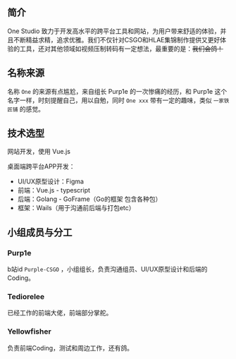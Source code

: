 ## 简介

One Studio 致力于开发高水平的跨平台工具和网站，为用户带来舒适的体验，并且不断精益求精，追求优雅。我们不仅针对CSGO和HLAE集锦制作提供又更好体验的工具，还对其他领域如视频压制转码有一定想法，最重要的是：~~我们会鸽！~~

## 名称来源

名称 `One` 的来源有点尴尬，来自组长 Purp1e 的一次惨痛的经历，和 Purp1e 这个名字一样，时刻提醒自己，用以自勉，同时 `One xxx` 带有一定的趣味，类似 `一家铁匠铺` 的感觉。

## 技术选型

网站开发，使用 Vue.js

桌面端跨平台APP开发：

- UI/UX原型设计：Figma
- 前端：Vue.js - typescript
- 后端：Golang - GoFrame（Go的框架 包含各种包）
- 框架：Wails（用于沟通前后端与打包etc）

## 小组成员与分工

### Purp1e
b站id `Purple-CSGO` ，小组组长，负责沟通组员、UI/UX原型设计和后端的Coding。

### Tediorelee
已经工作的前端大佬，前端部分掌舵。

### Yellowfisher
负责前端Coding，测试和周边工作，还有鸽。
